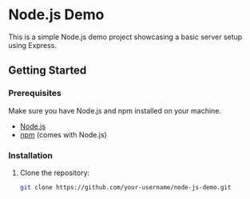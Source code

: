 # Node.js Demo

This is a simple Node.js demo project showcasing a basic server setup using Express.

## Getting Started

### Prerequisites

Make sure you have Node.js and npm installed on your machine.

- [Node.js](https://nodejs.org/)
- [npm](https://www.npmjs.com/) (comes with Node.js)

### Installation

1. Clone the repository:

   ```bash
   git clone https://github.com/your-username/node-js-demo.git
